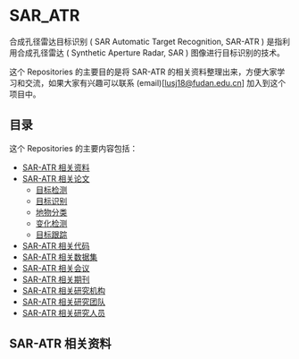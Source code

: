 # SAR_ATR

合成孔径雷达目标识别 ( SAR Automatic Target Recognition, SAR-ATR ) 是指利用合成孔径雷达 ( Synthetic Aperture Radar, SAR ) 图像进行目标识别的技术。

这个 Repositories 的主要目的是将 SAR-ATR 的相关资料整理出来，方便大家学习和交流，如果大家有兴趣可以联系 (email)[lusj18@fudan.edu.cn] 加入到这个项目中。

## 目录

这个 Repositories 的主要内容包括：

- [SAR-ATR 相关资料](#SAR-ATR-相关资料)
- [SAR-ATR 相关论文](#SAR-ATR-相关论文)
    - [目标检测](#目标检测)
    - [目标识别](#目标识别)
    - [地物分类](#地物分类)
    - [变化检测](#变化检测)
    - [目标跟踪](#目标跟踪)
- [SAR-ATR 相关代码](#SAR-ATR-相关代码)
- [SAR-ATR 相关数据集](#SAR-ATR-相关数据集)
- [SAR-ATR 相关会议](#SAR-ATR-相关会议)
- [SAR-ATR 相关期刊](#SAR-ATR-相关期刊)
- [SAR-ATR 相关研究机构](#SAR-ATR-相关研究机构)
- [SAR-ATR 相关研究团队](#SAR-ATR-相关研究团队)
- [SAR-ATR 相关研究人员](#SAR-ATR-相关研究人员)

## SAR-ATR 相关资料
